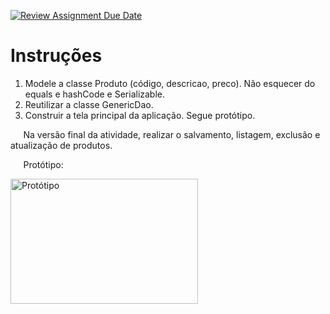[![Review Assignment Due Date](https://classroom.github.com/assets/deadline-readme-button-22041afd0340ce965d47ae6ef1cefeee28c7c493a6346c4f15d667ab976d596c.svg)](https://classroom.github.com/a/qNmwDDQV)

# Instruções

1. Modele a classe Produto (código, descricao, preco). Não esquecer do equals e hashCode e Serializable.
2. Reutilizar a classe GenericDao.
3. Construir a tela principal da aplicação. Segue protótipo.

$\quad$ Na versão final da atividade, realizar o salvamento, listagem, exclusão e atualização de produtos.

$\quad$ Protótipo:

<img src="imgs/protótipo-crud-poo.png" alt="Protótipo" width="300" height="200">
